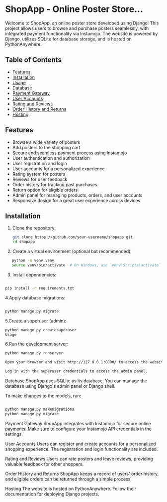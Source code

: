 
# ShopApp - Online Poster Store...

Welcome to ShopApp, an online poster store developed using Django! This project allows users to browse and purchase posters seamlessly, with integrated payment functionality via Instamojo. The website is powered by Django, utilizes SQLite for database storage, and is hosted on PythonAnywhere.

## Table of Contents
- [Features](#features)
- [Installation](#installation)
- [Usage](#usage)
- [Database](#database)
- [Payment Gateway](#payment-gateway)
- [User Accounts](#user-accounts)
- [Rating and Reviews](#rating-and-reviews)
- [Order History and Returns](#order-history-and-returns)
- [Hosting](#hosting)


## Features
- Browse a wide variety of posters
- Add posters to the shopping cart
- Secure and seamless payment process using Instamojo
- User authentication and authorization
- User registration and login
- User accounts for a personalized experience
- Rating system for posters
- Reviews for user feedback
- Order history for tracking past purchases
- Return option for eligible orders
- Admin panel for managing products, orders, and user accounts
- Responsive design for a great user experience across devices

## Installation
1. Clone the repository:
   ```bash
   git clone https://github.com/your-username/shopapp.git
   cd shopapp
   
2. Create a virtual environment (optional but recommended):

```bash
   python -m venv venv
   source venv/bin/activate  # On Windows, use `venv\Scripts\activate`
```
3. Install dependencies:

```bash

pip install -r requirements.txt
```
4.Apply database migrations:

```bash

python manage.py migrate
```
5.Create a superuser (admin):

```bash
python manage.py createsuperuser
Usage
```
6.Run the development server:

```bash
python manage.py runserver

Open your browser and visit http://127.0.0.1:8000/ to access the website.

Log in with the superuser credentials to access the admin panel.
```
Database
ShopApp uses SQLite as its database. You can manage the database using Django's admin panel or Django shell.

To make changes to the models, run:

```bash

python manage.py makemigrations
python manage.py migrate
```
Payment Gateway
ShopApp integrates with Instamojo for secure online payments. Make sure to configure your Instamojo API credentials in the settings.

User Accounts
Users can register and create accounts for a personalized shopping experience. The registration and login functionality are included.

Rating and Reviews
Users can rate posters and leave reviews, providing valuable feedback for other shoppers.

Order History and Returns
ShopApp keeps a record of users' order history, and eligible orders can be returned through a simple process.

Hosting
The website is hosted on PythonAnywhere. Follow their documentation for deploying Django projects.
